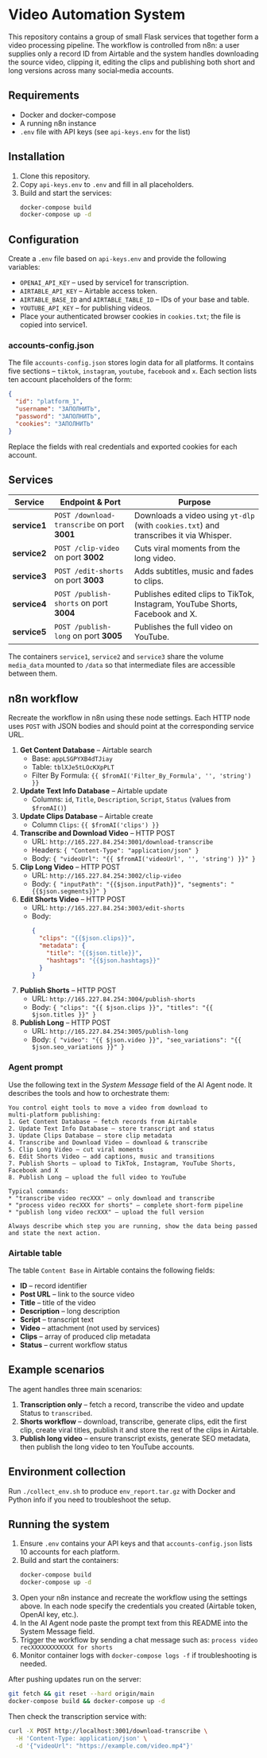 # Video Automation System

This repository contains a group of small Flask services that together form a video processing pipeline.  The workflow is controlled from n8n: a user supplies only a record ID from Airtable and the system handles downloading the source video, clipping it, editing the clips and publishing both short and long versions across many social‑media accounts.

## Requirements
- Docker and docker-compose
- A running n8n instance
- `.env` file with API keys (see `api-keys.env` for the list)

## Installation
1. Clone this repository.
2. Copy `api-keys.env` to `.env` and fill in all placeholders.
4. Build and start the services:
   ```bash
   docker-compose build
   docker-compose up -d
   ```
## Configuration
Create a `.env` file based on `api-keys.env` and provide the following variables:
- `OPENAI_API_KEY` – used by service1 for transcription.
- `AIRTABLE_API_KEY` – Airtable access token.
- `AIRTABLE_BASE_ID` and `AIRTABLE_TABLE_ID` – IDs of your base and table.
- `YOUTUBE_API_KEY` – for publishing videos.
- Place your authenticated browser cookies in `cookies.txt`; the file is copied into service1.

### accounts-config.json
The file `accounts-config.json` stores login data for all platforms.  It contains five sections – `tiktok`, `instagram`, `youtube`, `facebook` and `x`.  Each section lists ten account placeholders of the form:

```json
{
  "id": "platform_1",
  "username": "ЗАПОЛНИТЬ",
  "password": "ЗАПОЛНИТЬ",
  "cookies": "ЗАПОЛНИТЬ"
}
```
Replace the fields with real credentials and exported cookies for each account.

## Services
| Service  | Endpoint & Port              | Purpose |
|---------|------------------------------|---------|
| **service1** | `POST /download-transcribe` on port **3001** | Downloads a video using `yt-dlp` (with `cookies.txt`) and transcribes it via Whisper. |
| **service2** | `POST /clip-video` on port **3002** | Cuts viral moments from the long video. |
| **service3** | `POST /edit-shorts` on port **3003** | Adds subtitles, music and fades to clips. |
| **service4** | `POST /publish-shorts` on port **3004** | Publishes edited clips to TikTok, Instagram, YouTube Shorts, Facebook and X. |
| **service5** | `POST /publish-long` on port **3005** | Publishes the full video on YouTube. |

The containers `service1`, `service2` and `service3` share the volume `media_data` mounted to `/data` so that intermediate files are accessible between them.

## n8n workflow
Recreate the workflow in n8n using these node settings.  Each HTTP node uses `POST` with JSON bodies and should point at the corresponding service URL.

1. **Get Content Database** – Airtable search
   - Base: `appLSGPYXB4dTJiay`
   - Table: `tblXJe5tLOcKXpPLT`
   - Filter By Formula: `{{ $fromAI('Filter_By_Formula', '', 'string') }}`
2. **Update Text Info Database** – Airtable update
   - Columns: `id`, `Title`, `Description`, `Script`, `Status` (values from `$fromAI()`)
3. **Update Clips Database** – Airtable create
   - Column `Clips`: `{{ $fromAI('clips') }}`
4. **Transcribe and Download Video** – HTTP POST
   - URL: `http://165.227.84.254:3001/download-transcribe`
   - Headers: `{ "Content-Type": "application/json" }`
   - Body: `{ "videoUrl": "{{ $fromAI('videoUrl', '', 'string') }}" }`
5. **Clip Long Video** – HTTP POST
   - URL: `http://165.227.84.254:3002/clip-video`
   - Body: `{ "inputPath": "{{$json.inputPath}}", "segments": "{{$json.segments}}" }`
6. **Edit Shorts Video** – HTTP POST
   - URL: `http://165.227.84.254:3003/edit-shorts`
   - Body:
     ```json
     {
       "clips": "{{$json.clips}}",
       "metadata": {
         "title": "{{$json.title}}",
         "hashtags": "{{$json.hashtags}}"
       }
     }
     ```
7. **Publish Shorts** – HTTP POST
   - URL: `http://165.227.84.254:3004/publish-shorts`
   - Body: `{ "clips": "{{ $json.clips }}", "titles": "{{ $json.titles }}" }`
8. **Publish Long** – HTTP POST
   - URL: `http://165.227.84.254:3005/publish-long`
   - Body: `{ "video": "{{ $json.video }}", "seo_variations": "{{ $json.seo_variations }}" }`

### Agent prompt
Use the following text in the *System Message* field of the AI Agent node. It describes the tools and how to orchestrate them:

```
You control eight tools to move a video from download to multi‑platform publishing:
1. Get Content Database – fetch records from Airtable
2. Update Text Info Database – store transcript and status
3. Update Clips Database – store clip metadata
4. Transcribe and Download Video – download & transcribe
5. Clip Long Video – cut viral moments
6. Edit Shorts Video – add captions, music and transitions
7. Publish Shorts – upload to TikTok, Instagram, YouTube Shorts, Facebook and X
8. Publish Long – upload the full video to YouTube

Typical commands:
* "transcribe video recXXX" – only download and transcribe
* "process video recXXX for shorts" – complete short‑form pipeline
* "publish long video recXXX" – upload the full version

Always describe which step you are running, show the data being passed and state the next action.
```

### Airtable table
The table `Content Base` in Airtable contains the following fields:
- **ID** – record identifier
- **Post URL** – link to the source video
- **Title** – title of the video
- **Description** – long description
- **Script** – transcript text
- **Video** – attachment (not used by services)
- **Clips** – array of produced clip metadata
- **Status** – current workflow status

## Example scenarios
The agent handles three main scenarios:
1. **Transcription only** – fetch a record, transcribe the video and update Status to `transcribed`.
2. **Shorts workflow** – download, transcribe, generate clips, edit the first clip, create viral titles, publish it and store the rest of the clips in Airtable.
3. **Publish long video** – ensure transcript exists, generate SEO metadata, then publish the long video to ten YouTube accounts.

## Environment collection
Run `./collect_env.sh` to produce `env_report.tar.gz` with Docker and Python info if you need to troubleshoot the setup.

## Running the system
1. Ensure `.env` contains your API keys and that `accounts-config.json` lists 10 accounts for each platform.
2. Build and start the containers:
   ```bash
   docker-compose build
   docker-compose up -d
   ```
3. Open your n8n instance and recreate the workflow using the settings above.  In each node specify the credentials you created (Airtable token, OpenAI key, etc.).
4. In the AI Agent node paste the prompt text from this README into the System Message field.
5. Trigger the workflow by sending a chat message such as:
   `process video recXXXXXXXXXXXX for shorts`
6. Monitor container logs with `docker-compose logs -f` if troubleshooting is needed.

After pushing updates run on the server:
```bash
git fetch && git reset --hard origin/main
docker-compose build && docker-compose up -d
```
Then check the transcription service with:
```bash
curl -X POST http://localhost:3001/download-transcribe \
  -H 'Content-Type: application/json' \
  -d '{"videoUrl": "https://example.com/video.mp4"}'
```
